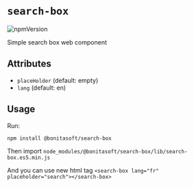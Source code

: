 # `search-box`

![npmVersion](https://img.shields.io/npm/v/@bonitasoft/search-box?color=blue&style=plastic)

Simple search box web component

## Attributes

- `placeHolder`     (default: empty)
- `lang`            (default: en)

## Usage

Run:

    npm install @bonitasoft/search-box

Then import `node_modules/@bonitasoft/search-box/lib/search-box.es5.min.js`

And you can use new html tag `<search-box lang="fr" placeholder="search"></search-box>`

